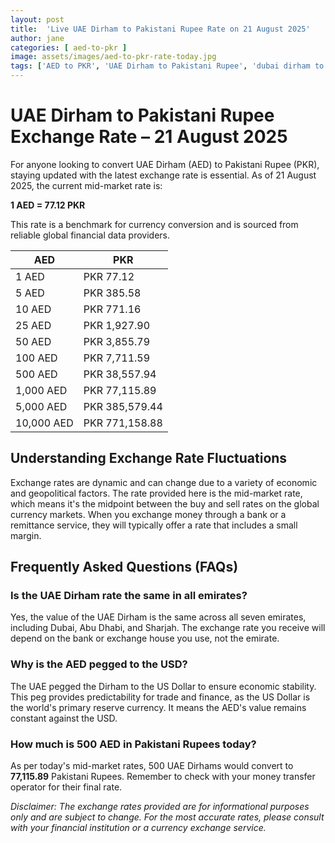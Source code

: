 ```yaml
---
layout: post
title:  'Live UAE Dirham to Pakistani Rupee Rate on 21 August 2025'
author: jane
categories: [ aed-to-pkr ]
image: assets/images/aed-to-pkr-rate-today.jpg
tags: ['AED to PKR', 'UAE Dirham to Pakistani Rupee', 'dubai dirham to pkr', 'dirham rate in pakistan today', 'uae exchange rate pakistan']
---
```


# UAE Dirham to Pakistani Rupee Exchange Rate – 21 August 2025

For anyone looking to convert UAE Dirham (AED) to Pakistani Rupee (PKR), staying updated with the latest exchange rate is essential. As of 21 August 2025, the current mid-market rate is:

**1 AED = 77.12 PKR**

This rate is a benchmark for currency conversion and is sourced from reliable global financial data providers.

| AED | PKR |
| --- | --- |
| 1 AED | PKR 77.12 |
| 5 AED | PKR 385.58 |
| 10 AED | PKR 771.16 |
| 25 AED | PKR 1,927.90 |
| 50 AED | PKR 3,855.79 |
| 100 AED | PKR 7,711.59 |
| 500 AED | PKR 38,557.94 |
| 1,000 AED | PKR 77,115.89 |
| 5,000 AED | PKR 385,579.44 |
| 10,000 AED | PKR 771,158.88 |


## Understanding Exchange Rate Fluctuations

Exchange rates are dynamic and can change due to a variety of economic and geopolitical factors. The rate provided here is the mid-market rate, which means it's the midpoint between the buy and sell rates on the global currency markets. When you exchange money through a bank or a remittance service, they will typically offer a rate that includes a small margin.

## Frequently Asked Questions (FAQs)

### Is the UAE Dirham rate the same in all emirates?

Yes, the value of the UAE Dirham is the same across all seven emirates, including Dubai, Abu Dhabi, and Sharjah. The exchange rate you receive will depend on the bank or exchange house you use, not the emirate.

### Why is the AED pegged to the USD?

The UAE pegged the Dirham to the US Dollar to ensure economic stability. This peg provides predictability for trade and finance, as the US Dollar is the world's primary reserve currency. It means the AED's value remains constant against the USD.

### How much is 500 AED in Pakistani Rupees today?

As per today's mid-market rates, 500 UAE Dirhams would convert to **77,115.89** Pakistani Rupees. Remember to check with your money transfer operator for their final rate.



*Disclaimer: The exchange rates provided are for informational purposes only and are subject to change. For the most accurate rates, please consult with your financial institution or a currency exchange service.*

